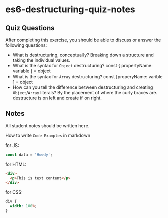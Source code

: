 # es6-destructuring-quiz-notes

## Quiz Questions

After completing this exercise, you should be able to discuss or answer the following questions:

- What is destructuring, conceptually?
  Breaking down a structure and taking the individual values.
- What is the syntax for `Object` destructuring?
  const { propertyName: variable } = object
- What is the syntax for `Array` destructuring?
  const [properyName: varible ] = object
- How can you tell the difference between destructuring and creating `Object`/`Array` literals?
  By the placement of where the curly braces are. destructure is on left and create if on right.

## Notes

All student notes should be written here.

How to write `Code Examples` in markdown

for JS:

```javascript
const data = 'Howdy';
```

for HTML:

```html
<div>
  <p>This is text content</p>
</div>
```

for CSS:

```css
div {
  width: 100%;
}
```
